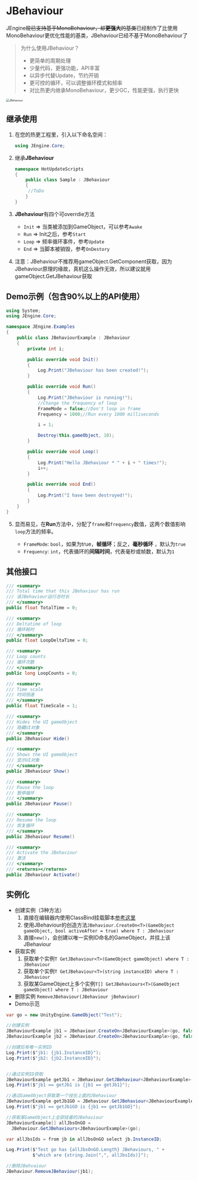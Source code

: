 # JBehaviour

JEngine~~现已支持基于MonoBehaviour，却**更强大**的基类~~已经制作了比使用MonoBehaviour更优化性能的基类，JBehaviour已经不基于MonoBehaviour了

> 为什么使用JBehaviour？
>
> - 更简单的周期处理
> - 少量代码，更强功能，API丰富
> - 以异步代替Update，节约开销
> - 更可控的循环，可以调整循环模式和频率
> - 对比热更内继承MonoBehaviour，更少GC，性能更强，执行更快

<img src="https://s1.ax1x.com/2020/07/19/URW5mn.png" alt="JBehaviour" style="zoom:50%;" />


## 继承使用

1. 在您的热更工程里，引入以下命名空间：

   ```csharp
   using JEngine.Core;
   ```

2. 继承**JBehaviour**

   ```csharp
   namespace HotUpdateScripts
   {
       public class Sample : JBehaviour
       {
       	//ToDo
       }
   }
   ```

3. **JBehaviour**有四个可overrdie方法

   - ```Init``` => 当类被添加到GameObject，可以参考```Awake```
   - ```Run``` => Init之后，参考```Start```
   - ```Loop``` => 频率循环事件，参考```Update```
   - ```End``` => 当脚本被销毁，参考```OnDestory```
    
4. 注意：JBehaviour不推荐用gameObject.GetComponent获取，因为JBehaviour原理的缘故，真机这么操作无效，所以建议就用gameObject.GetJBehaviour获取


## Demo示例（包含90%以上的API使用）

   ```csharp
   using System;
   using JEngine.Core;
   
   namespace JEngine.Examples
   {
       public class JBehaviourExample : JBehaviour
       {
           private int i;
   
           public override void Init()
           {
               Log.Print("JBehaviour has been created!");
           }
   
           public override void Run()
           {
               Log.Print("JBehaviour is running!");
               //Change the frequency of loop
               FrameMode = false;//Don't loop in frame
               Frequency = 1000;//Run every 1000 milliseconds
   
               i = 1;
   
               Destroy(this.gameObject, 10);
           }
   
           public override void Loop()
           {
               Log.Print("Hello JBehaviour * " + i + " times!");
               i++;
           }
   
           public override void End()
           {
               Log.Print("I have been destroyed!");
           }
       }
   }
   
   ```

5. 显而易见，在**Run**方法中，分配了```frame```和```frequency```数值，这两个数值影响```loop```方法的频率。

   - ```FrameMode```: ```bool```，如果为true，**帧循环**；反之，**毫秒循环** ，默认为```true```
   - ```Frequency```: ```int```，代表循环的**间隔时间**，代表毫秒或帧数，默认为```1```

## 其他接口

  ```csharp
/// <summary>
/// Total time that this JBehaviour has run
/// 该JBehaviour运行总时长
/// </summary>
public float TotalTime = 0;
```

```csharp
/// <summary>
/// Deltatime of loop
/// 循环耗时
/// </summary>
public float LoopDeltaTime = 0;
```

```csharp
/// <summary>
/// Loop counts
/// 循环次数
/// </summary>
public long LoopCounts = 0;
```

```csharp
/// <summary>
/// Time scale
/// 时间倍速
/// </summary>
public float TimeScale = 1;
```

```csharp
/// <summary>
/// Hides the UI gameObject
/// 隐藏UI对象
/// </summary>
public JBehaviour Hide()
```

```csharp
/// <summary>
/// Shows the UI gameObject
/// 显示UI对象
/// </summary>
public JBehaviour Show()
```

```csharp
/// <summary>
/// Pause the loop
/// 暂停循环
/// </summary>
public JBehaviour Pause()
```

```csharp
/// <summary>
/// Resume the loop
/// 恢复循环
/// </summary>
public JBehaviour Resume()
```

```csharp
/// <summary>
/// Activate the JBehaviour
/// 激活
/// </summary>
/// <returns></returns>
public JBehaviour Activate()
```

## 实例化

  - 创建实例（3种方法）
    1. 直接在编辑器内使用ClassBind挂载脚本[参考这里](classbind.html)
    2. 使用JBehaviour的创造方法```JBehaviour.CreateOn<T>(GameObject gameObject, bool activeAfter = true) where T : JBehaviour```
    3. 直接```new()```，会创建以唯一实例ID命名的GameObject，并挂上该JBehaviour
  - 获取实例
    1. 获取单个实例```T GetJBehaviour<T>(GameObject gameObject) where T : JBehaviour```
    2. 获取单个实例```T GetJBehaviour<T>(string instanceID) where T : JBehaviour```
    3. 获取某GameObject上多个实例```T[] GetJBehaviours<T>(GameObject gameObject) where T : JBehaviour```
  - 删除实例
    ```RemoveJBehaviour(JBehaviour jBehaviour)```
  - Demo示范

```csharp
var go = new UnityEngine.GameObject("Test");

//创建实例
JBehaviourExample jb1 = JBehaviour.CreateOn<JBehaviourExample>(go, false);
JBehaviourExample jb2 = JBehaviour.CreateOn<JBehaviourExample>(go, false);

//创建后有唯一实例ID
Log.Print($"jb1: {jb1.InstanceID}");
Log.Print($"jb2: {jb2.InstanceID}");


//通过实例ID获取
JBehaviourExample getJb1 = JBehaviour.GetJBehaviour<JBehaviourExample>(jb1.InstanceID);
Log.Print($"jb1 == getJb1 is {jb1 == getJb1}");

//通过GameObject获取第一个挂在上面的JBehaviour
JBehaviourExample getJb1GO = JBehaviour.GetJBehaviour<JBehaviourExample>(go);
Log.Print($"jb1 == getJb1GO is {jb1 == getJb1GO}");

//获取某GameObject上全部挂着的JBehaviour
JBehaviourExample[] allJbsOnGO =
  JBehaviour.GetJBehaviours<JBehaviourExample>(go);

var allJbsIds = from jb in allJbsOnGO select jb.InstanceID;

Log.Print($"Test go has {allJbsOnGO.Length} JBehaviours, " +
          $"which are {string.Join(",", allJbsIds)}");

//删除JBehvaiour
JBehaviour.RemoveJBehaviour(jb1);
```

